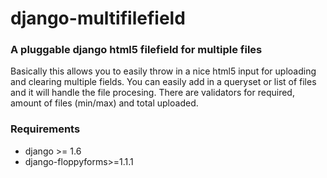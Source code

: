 # django-multifilefield

### A pluggable django html5 filefield for multiple files

Basically this allows you to easily throw in a nice html5 input for uploading and clearing multiple fields.  You can easily add in a queryset or list of files and it will handle the file procesing.  There are validators for required, amount of files (min/max) and total uploaded.  

### Requirements

- django >= 1.6
- django-floppyforms>=1.1.1
